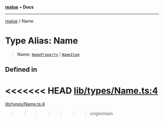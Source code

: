 [**realue**](../README.md) • **Docs**

***

[realue](../README.md) / Name

# Type Alias: Name

> **Name**: [`NameProperty`](NameProperty.md) \| [`NameItem`](NameItem.md)

## Defined in

<<<<<<< HEAD
[lib/types/Name.ts:4](https://github.com/nevoland/realue/blob/cbce77129663d64110c6eeb5270a3b7841e0b453/lib/types/Name.ts#L4)
=======
[lib/types/Name.ts:4](https://github.com/nevoland/realue/blob/90be82ca388547f529d338e720e90d4eeb8b3263/lib/types/Name.ts#L4)
>>>>>>> origin/main
